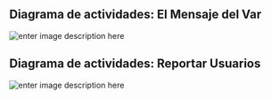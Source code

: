 ﻿## Diagrama de actividades: El Mensaje del Var
![enter image description here](https://i.imgur.com/obaiXt1.png)

## Diagrama de actividades: Reportar Usuarios
![enter image description here](https://i.imgur.com/xy77SIv.png)
